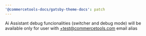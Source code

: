 ```yaml
---
'@commercetools-docs/gatsby-theme-docs': patch
---
```


Ai Assistant debug funcionalities (switcher and debug mode) will be available only for user with +test@commercetools.com email alias

